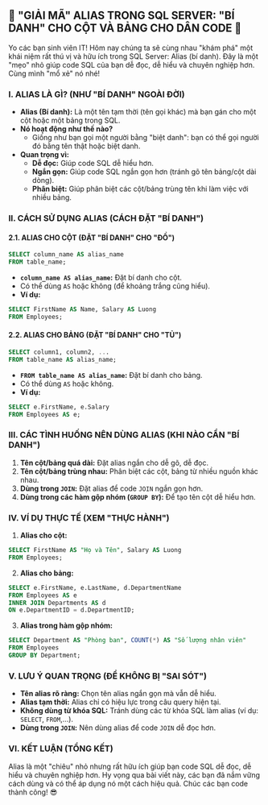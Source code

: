 ## **🚀 "GIẢI MÃ" ALIAS TRONG SQL SERVER: "BÍ DANH" CHO CỘT VÀ BẢNG CHO DÂN CODE 🚀**

Yo các bạn sinh viên IT! Hôm nay chúng ta sẽ cùng nhau "khám phá" một khái niệm rất thú vị và hữu ích trong SQL Server:
Alias (bí danh). Đây là một "mẹo" nhỏ giúp code SQL của bạn dễ đọc, dễ hiểu và chuyên nghiệp hơn. Cùng mình "mổ xẻ" nó
nhé!

### **I. ALIAS LÀ GÌ? (NHƯ "BÍ DANH" NGOÀI ĐỜI)**

- **Alias (Bí danh):** Là một tên tạm thời (tên gọi khác) mà bạn gán cho một cột hoặc một bảng trong SQL.
- **Nó hoạt động như thế nào?**
    - Giống như bạn gọi một người bằng "biệt danh": bạn có thể gọi người đó bằng tên thật hoặc biệt danh.
- **Quan trọng vì:**
    - **Dễ đọc:** Giúp code SQL dễ hiểu hơn.
    - **Ngắn gọn:** Giúp code SQL ngắn gọn hơn (tránh gõ tên bảng/cột dài dòng).
    - **Phân biệt:** Giúp phân biệt các cột/bảng trùng tên khi làm việc với nhiều bảng.

### **II. CÁCH SỬ DỤNG ALIAS (CÁCH ĐẶT "BÍ DANH")**

#### **2.1. ALIAS CHO CỘT (ĐẶT "BÍ DANH" CHO "ĐỒ")**

```sql
SELECT column_name AS alias_name
FROM table_name;
```

- **`column_name AS alias_name`:** Đặt bí danh cho cột.
- Có thể dùng `AS` hoặc không (để khoảng trắng cũng hiểu).
- **Ví dụ:**

```sql
SELECT FirstName AS Name, Salary AS Luong
FROM Employees;
```

#### **2.2. ALIAS CHO BẢNG (ĐẶT "BÍ DANH" CHO "TỦ")**

```sql
SELECT column1, column2, ...
FROM table_name AS alias_name;
```

- **`FROM table_name AS alias_name`:** Đặt bí danh cho bảng.
- Có thể dùng `AS` hoặc không.
- **Ví dụ:**

```sql
SELECT e.FirstName, e.Salary
FROM Employees AS e;
```

### **III. CÁC TÌNH HUỐNG NÊN DÙNG ALIAS (KHI NÀO CẦN "BÍ DANH")**

1. **Tên cột/bảng quá dài:** Đặt alias ngắn cho dễ gõ, dễ đọc.
2. **Tên cột/bảng trùng nhau:** Phân biệt các cột, bảng từ nhiều nguồn khác nhau.
3. **Dùng trong `JOIN`:** Đặt alias để code `JOIN` ngắn gọn hơn.
4. **Dùng trong các hàm gộp nhóm (`GROUP BY`):** Để tạo tên cột dễ hiểu hơn.

### **IV. VÍ DỤ THỰC TẾ (XEM "THỰC HÀNH")**

1. **Alias cho cột:**

```sql
SELECT FirstName AS "Họ và Tên", Salary AS Luong
FROM Employees;
```

2. **Alias cho bảng:**

```sql
SELECT e.FirstName, e.LastName, d.DepartmentName
FROM Employees AS e
INNER JOIN Departments AS d
ON e.DepartmentID = d.DepartmentID;
```

3. **Alias trong hàm gộp nhóm:**

```sql
SELECT Department AS "Phòng ban", COUNT(*) AS "Số lượng nhân viên"
FROM Employees
GROUP BY Department;
```

### **V. LƯU Ý QUAN TRỌNG (ĐỂ KHÔNG BỊ "SAI SÓT")**

- **Tên alias rõ ràng:** Chọn tên alias ngắn gọn mà vẫn dễ hiểu.
- **Alias tạm thời:** Alias chỉ có hiệu lực trong câu query hiện tại.
- **Không dùng từ khóa SQL:** Tránh dùng các từ khóa SQL làm alias (ví dụ: `SELECT`, `FROM`,...).
- **Dùng trong `JOIN`:** Nên dùng alias để code `JOIN` dễ đọc hơn.

### **VI. KẾT LUẬN (TỔNG KẾT)**

Alias là một "chiêu" nhỏ nhưng rất hữu ích giúp bạn code SQL dễ đọc, dễ hiểu và chuyên nghiệp hơn. Hy vọng qua bài viết
này, các bạn đã nắm vững cách dùng và có thể áp dụng nó một cách hiệu quả. Chúc các bạn code thành công! 😎
